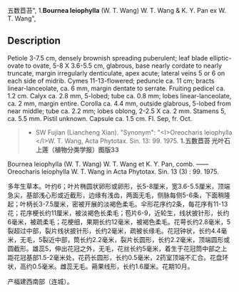 五数苣苔",
1.**Bournea leiophylla** (W. T. Wang) W. T. Wang & K. Y. Pan ex W. T. Wang",

## Description
Petiole 3-7.5 cm, densely brownish spreading puberulent; leaf blade elliptic-ovate to ovate, 5-8 X 3.6-5.5 cm, glabrous, base nearly cordate to nearly truncate, margin irregularly denticulate, apex acute; lateral veins 5 or 6 on each side of midrib. Cymes 11-13-flowered; peduncle ca. 11 cm; bracts linear-lanceolate, ca. 6 mm, margin dentate to serrate. Fruiting pedicel ca. 1.2 cm. Calyx ca. 2.8 mm, 5-lobed; tube ca. 0.8 mm; lobes linear-lanceolate, ca. 2 mm, margin entire. Corolla ca. 4.4 mm, outside glabrous, 5-lobed from near middle; tube ca. 2.2 mm; lobes oblong, 2-2.5 X ca. 2 mm. Stamens 5, ca. 5.5 mm. Pistil unknown. Capsule ca. 1.5 cm. Fl. Sep, fr. Oct.

> * SW Fujian (Liancheng Xian).
  "Synonym": "&lt;I&gt;Oreocharis leiophylla &lt;/I&gt;W. T. Wang, Acta Phytotax. Sin. 13: 99. 1975.
**1.五数苣苔 光叶石上莲（植物分类学报）图版33**

Bournea leiophylla (W. T. Wang) W. T. Wang et K. Y. Pan, comb. ——Oreocharis leiophylla W. T. Wang in Acta Phytotax. Sin. 13 (3) : 99. 1975.

多年生草本。叶约6；叶片椭圆状卵形或卵形，长5-8厘米，宽3.6-5.5厘米，顶端急尖，基部浅心形或近截形，边缘有浅齿，两面无毛，侧脉每侧5-6条，下面稍隆起；叶柄长3-7.5厘米，密被开展的淡褐色柔毛。伞形花序约2条，每花序有11-13花；花序梗长约11厘米，被淡褐色长柔毛；苞片6-9，近轮生，线状披针形，长约6毫米，被疏柔毛；花梗细，果期长约12毫米，被褐色柔毛。花萼长约2.8毫米，5裂超过中部，裂片线状披针形，长约2毫米，疏被长缘毛。花冠钟状，长约4.4毫米，无毛，5裂近中部，筒长约2.2毫米，裂片长圆形，长约2.2毫米，顶端圆形或圆截形。雄蕊5，伸出花冠之外，无毛，花丝长约5毫米，着生于花冠筒中部之上距花冠基部1.5-2毫米处，花药长圆形，长约0.5毫米，2药室顶端不汇合。花盘环状，高约0.5毫米。雌蕊无毛。蒴果线形，长约1.6厘米。花期10月。

产福建西南部（连城）。
